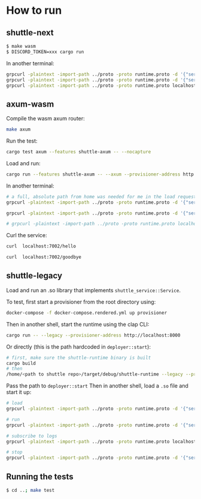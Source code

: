 # How to run

## shuttle-next
```bash
$ make wasm
$ DISCORD_TOKEN=xxx cargo run
```

In another terminal:

``` bash
grpcurl -plaintext -import-path ../proto -proto runtime.proto -d '{"service_name": "Tonic", "path": "runtime/bot.wasm"}' localhost:6001 runtime.Runtime/Load
grpcurl -plaintext -import-path ../proto -proto runtime.proto -d '{"service_name": "Tonic"}' localhost:6001 runtime.Runtime/Start
grpcurl -plaintext -import-path ../proto -proto runtime.proto localhost:6001 runtime.Runtime/SubscribeLogs
```

## axum-wasm

Compile the wasm axum router:

```bash
make axum
```

Run the test:

```bash
cargo test axum --features shuttle-axum -- --nocapture
```

Load and run:

```bash
cargo run --features shuttle-axum -- --axum --provisioner-address http://localhost:8000
```

In another terminal:

``` bash
# a full, absolute path from home was needed for me in the load request
grpcurl -plaintext -import-path ../proto -proto runtime.proto -d '{"service_name": "Tonic", "path": "runtime/axum.wasm"}' localhost:6001 runtime.Runtime/Load

grpcurl -plaintext -import-path ../proto -proto runtime.proto -d '{"service_name": "Tonic"}' localhost:6001 runtime.Runtime/Start

# grpcurl -plaintext -import-path ../proto -proto runtime.proto localhost:6001 runtime.Runtime/SubscribeLogs
```

Curl the service:
```bash
curl  localhost:7002/hello

curl  localhost:7002/goodbye
```
## shuttle-legacy

Load and run an .so library that implements `shuttle_service::Service`. 

To test, first start a provisioner from the root directory using:

```bash
docker-compose -f docker-compose.rendered.yml up provisioner
```

Then in another shell, start the runtime using the clap CLI:

```bash
cargo run -- --legacy --provisioner-address http://localhost:8000
```

Or directly (this is the path hardcoded in `deployer::start`):
```bash
# first, make sure the shuttle-runtime binary is built
cargo build
# then
/home/<path to shuttle repo>/target/debug/shuttle-runtime --legacy --provisioner-address http://localhost:6001
```

Pass the path to `deployer::start`
Then in another shell, load a `.so` file and start it up:

``` bash
# load
grpcurl -plaintext -import-path ../proto -proto runtime.proto -d '{"service_name": "Tonic", "path": "examples/rocket/hello-world/target/debug/libhello_world.so"}' localhost:6001 runtime.Runtime/Load

# run
grpcurl -plaintext -import-path ../proto -proto runtime.proto -d '{"service_name": "Tonic"}' localhost:6001 runtime.Runtime/Start

# subscribe to logs
grpcurl -plaintext -import-path ../proto -proto runtime.proto localhost:6001 runtime.Runtime/SubscribeLogs

# stop
grpcurl -plaintext -import-path ../proto -proto runtime.proto -d '{"service_name": "Tonic"}' localhost:6001 runtime.Runtime/Stop
```

## Running the tests
```bash
$ cd ..; make test
```
